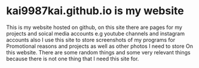 # kai9987kai.github.io is my website 

This is my website hosted on github, on this site there are pages for my projects and soical media accounts e.g youtube channels and instagram accounts also I use this site to store screenshots of my programs for Promotional reasons and projects as well as other photos I need to store On this website. There are some random things and some very relevant things because there is not one thing that I need this site for.
